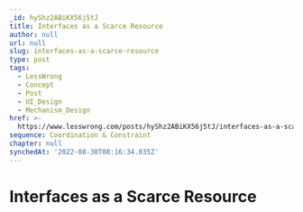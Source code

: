 ```yaml
---
_id: hyShz2ABiKX56j5tJ
title: Interfaces as a Scarce Resource
author: null
url: null
slug: interfaces-as-a-scarce-resource
type: post
tags:
  - LessWrong
  - Concept
  - Post
  - UI_Design
  - Mechanism_Design
href: >-
  https://www.lesswrong.com/posts/hyShz2ABiKX56j5tJ/interfaces-as-a-scarce-resource
sequence: Coordination & Constraint
chapter: null
synchedAt: '2022-08-30T08:16:34.035Z'
---
```

# Interfaces as a Scarce Resource

